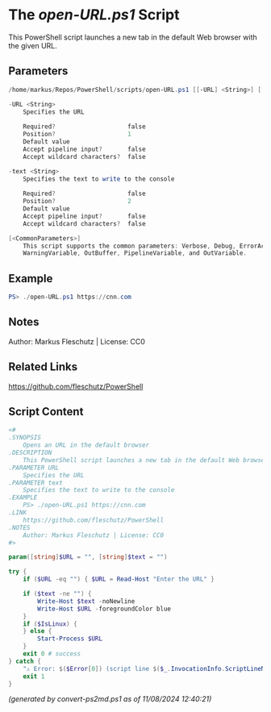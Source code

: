 The *open-URL.ps1* Script
===========================

This PowerShell script launches a new tab in the default Web browser with the given URL.

Parameters
----------
```powershell
/home/markus/Repos/PowerShell/scripts/open-URL.ps1 [[-URL] <String>] [[-text] <String>] [<CommonParameters>]

-URL <String>
    Specifies the URL
    
    Required?                    false
    Position?                    1
    Default value                
    Accept pipeline input?       false
    Accept wildcard characters?  false

-text <String>
    Specifies the text to write to the console
    
    Required?                    false
    Position?                    2
    Default value                
    Accept pipeline input?       false
    Accept wildcard characters?  false

[<CommonParameters>]
    This script supports the common parameters: Verbose, Debug, ErrorAction, ErrorVariable, WarningAction, 
    WarningVariable, OutBuffer, PipelineVariable, and OutVariable.
```

Example
-------
```powershell
PS> ./open-URL.ps1 https://cnn.com

```

Notes
-----
Author: Markus Fleschutz | License: CC0

Related Links
-------------
https://github.com/fleschutz/PowerShell

Script Content
--------------
```powershell
<#
.SYNOPSIS
	Opens an URL in the default browser
.DESCRIPTION
	This PowerShell script launches a new tab in the default Web browser with the given URL.
.PARAMETER URL
	Specifies the URL
.PARAMETER text
	Specifies the text to write to the console
.EXAMPLE
	PS> ./open-URL.ps1 https://cnn.com
.LINK
	https://github.com/fleschutz/PowerShell
.NOTES
	Author: Markus Fleschutz | License: CC0
#>

param([string]$URL = "", [string]$text = "")

try {
	if ($URL -eq "") { $URL = Read-Host "Enter the URL" }

	if ($text -ne "") {
		Write-Host $text -noNewline
		Write-Host $URL -foregroundColor blue
	}
	if ($IsLinux) {
	} else {
		Start-Process $URL
	}
	exit 0 # success
} catch {
	"⚠️ Error: $($Error[0]) (script line $($_.InvocationInfo.ScriptLineNumber))"
	exit 1
}
```

*(generated by convert-ps2md.ps1 as of 11/08/2024 12:40:21)*
